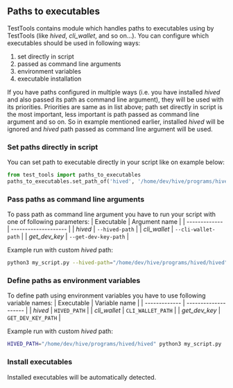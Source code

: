 ## Paths to executables

TestTools contains module which handles paths to executables using by TestTools (like _hived_, _cli_wallet_, and so on...). You can configure which executables should be used in following ways:
1. set directly in script
2. passed as command line arguments
3. environment variables
4. executable installation

If you have paths configured in multiple ways (i.e. you have installed _hived_ and also passed its path as command line argument), they will be used with its priorities. Priorities are same as in list above; path set directly in script is the most important, less important is path passed as command line argument and so on. So in example mentioned earlier, installed _hived_ will be ignored and _hived_ path passed as command line argument will be used.

### Set paths directly in script

You can set path to executable directly in your script like on example below:
```python
from test_tools import paths_to_executables
paths_to_executables.set_path_of('hived', '/home/dev/hive/programs/hived/hived')
```

### Pass paths as command line arguments

To pass path as command line argument you have to run your script with one of following parameters:
| Executable    | Argument name        |
| ------------- | -------------------- |
| _hived_       | `--hived-path`       |
| _cli_wallet_  | `--cli-wallet-path`  |
| _get_dev_key_ | `--get-dev-key-path` |

Example run with custom _hived_ path:
```bash
python3 my_script.py --hived-path="/home/dev/hive/programs/hived/hived"
```

### Define paths as environment variables

To define path using environment variables you have to use following variable names:
| Executable    | Variable name        |
| ------------- | -------------------- |
| _hived_       | `HIVED_PATH`         |
| _cli_wallet_  | `CLI_WALLET_PATH`    |
| _get_dev_key_ | `GET_DEV_KEY_PATH`   |

Example run with custom _hived_ path:
```bash
HIVED_PATH="/home/dev/hive/programs/hived/hived" python3 my_script.py
```

### Install executables

Installed executables will be automatically detected.
